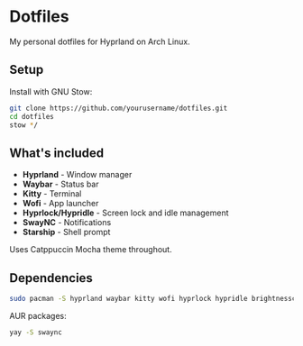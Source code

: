 # Dotfiles

My personal dotfiles for Hyprland on Arch Linux.

## Setup

Install with GNU Stow:

```bash
git clone https://github.com/yourusername/dotfiles.git
cd dotfiles
stow */
```

## What's included

- **Hyprland** - Window manager
- **Waybar** - Status bar
- **Kitty** - Terminal
- **Wofi** - App launcher
- **Hyprlock/Hypridle** - Screen lock and idle management
- **SwayNC** - Notifications
- **Starship** - Shell prompt

Uses Catppuccin Mocha theme throughout.

## Dependencies

```bash
sudo pacman -S hyprland waybar kitty wofi hyprlock hypridle brightnessctl pulseaudio pavucontrol playerctl starship ttf-jetbrains-mono-nerd
```

AUR packages:
```bash
yay -S swaync
```
